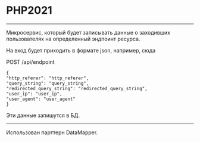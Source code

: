 # PHP2021
___

Микросервис, который будет записывать данные о заходивших пользователях на определенный эндпоинт ресурса.

На вход будет приходить в формате json, например, сюда

POST /api/endpoint

    {
    "http_referer": "http_referer",
    "query_string": "query_string",
    "redirected_query_string": "redirected_query_string",
    "user_ip": "user_ip",
    "user_agent": "user_agent"
    }

Эти данные запишутся в БД.

___

Использован парттерн DataMapper.
